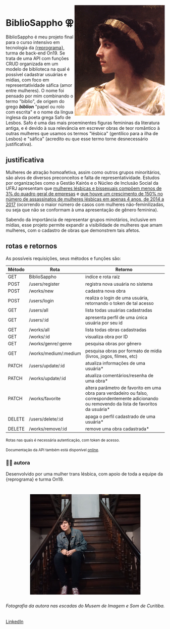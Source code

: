 <img src="assets/Sappho-painting.gif" align="right" alt="Painting of Sappho of Lesbos" title="Painting of Sappho of Lesbos" height="350"/>

# BiblioSappho ⚢
BiblioSappho é meu projeto final para o curso intensivo em tecnologia da [{reprograma}](https://reprograma.com.br), turma de back-end On19. Se trata de uma API com funções CRUD  organizada em um modelo de biblioteca na qual é possível cadastrar usuárias e mídias, com foco em representatividade sáfica (amor entre mulheres). O nome foi pensado por mim combinando o termo "biblio", de origem do grego ***biblion*** "papel ou rolo com escrita" e o nome da língua inglesa da poeta grega Safo de Lesbos. Safo é uma das mais proeminentes figuras femininas da literatura antiga, e é devido à sua relevância em escrever obras de teor romântico à outras mulheres que usamos os termos "lésbica" (gentílico para a ilha de Lesbos) e "sáfica" (acredito eu que esse termo torne desnecessário justificativa).
<br clear="left"/>


## justificativa
Mulheres de atração homoafetiva, assim como outros grupos minoritários, são alvos de diversos preconceitos e falta de representatividade. Estudos por organizações como a Gestão Kairós e o Núcleo de Inclusão Social da UFRJ apresentam que [mulheres lésbicas e bissexuais compõem menos de 3% do quadro geral de empresas](https://www.terra.com.br/nos/dia-da-visibilidade-lesbica-onde-elas-estao-no-mercado-de-trabalho,7ef155221572a5e688ecf334a5982e67z3g63j2p.html) e [que houve um crescimento de 150% no número de assassinatos de mulheres lésbicas em apenas 4 anos, de 2014 a 2017](https://dossies.agenciapatriciagalvao.org.br/fontes-e-pesquisas/wp-content/uploads/sites/3/2018/04/Dossi%C3%AA-sobre-lesboc%C3%ADdio-no-Brasil.pdf) (ocorrendo o maior número de casos com mulheres não-feminilizadas, ou seja que não se conformam à uma apresentação de gênero feminina). 

Sabendo da importância de representar grupos minotários, inclusive em mídias, esse projeto permite expandir a visibilidade de mulheres que amam mulheres, com o cadastro de obras que demonstrem tais afetos.

## rotas e retornos

As possíveis requisições, seus métodos e funções são:

|Método|Rota|Retorno|
|-|-|-|
|GET|BiblioSappho|indíce e rota raíz|
|POST|/users/register|registra nova usuária no sistema|
|POST|/works/new|cadastra nova obra|
|POST|/users/login|realiza o login de uma usuária, retornando o token de tal acesso|
|GET|/users/all|lista todas usuárias cadastradas|
|GET|/users/:id|apresenta perfil de uma única usuária por seu id|
|GET|/works/all|lista todas obras cadastradas|
|GET|/works/:id|visualiza obra por ID|
|GET|/works/genre/:genre|pesquisa obras por gênero|
|GET|/works/medium/:medium|pesquisa obras por formato de mídia (livros, jogos, filmes, etc)|
|PATCH|/users/update/:id|atualiza informações de uma usuária*|
|PATCH|/works/update/:id|atualiza comentários/resenha de uma obra*|
|PATCH|/works/favorite|altera parâmetro de favorito em uma obra para verdadeiro ou falso, correspondentemente adicionando ou removendo da lista de favoritos da usuária*|
|DELETE|/users/delete/:id|apaga o perfil cadastrado de uma usuária*|
|DELETE|/works/remove/:id|remove uma obra cadastrada*|

<small>
Rotas nas quais é necessária autenticação, com token de acesso.

Documentação da API também está disponível [online](https://bibliosappho.onrender.com/documentation-route/).
</small>



### 🏳️‍🌈 autora

Desenvolvido por uma mulher trans lésbica, com apoio de toda a equipe da {reprograma} e turma On19.

<h1 align="center">
  <img src="assets/autora.jpg" alt="Ilustração fotográfica da autora" title="Ilustração fotográfica da autora" width="350">
</h1>

<h6 align="center"> 
Fotografia da autora nas escadas do Musem de Imagem e Som de Curitiba.
 </h6>

[LinkedIn](https://www.linkedin.com/in/rocha-laura/)